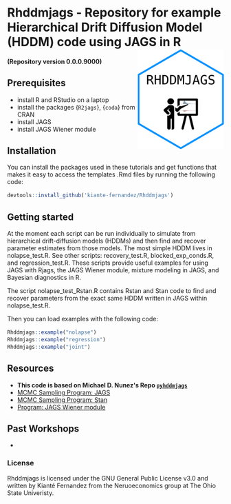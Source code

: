 # Rhddmjags - Repository for example Hierarchical Drift Diffusion Model (HDDM) code using JAGS in R <img src="figures/hex_RHDDMJAGS.png" style="float:right; width:200px;" />

#### (Repository version 0.0.0.9000)

## Prerequisites

- install R and RStudio on a laptop
- install the packages {`R2jags`}, {`coda`} from CRAN
- install JAGS
- install JAGS Wiener module

## Installation

You can install the packages used in these tutorials and get functions
that makes it easy to access the templates .Rmd files by running the
following code:

``` r
devtools::install_github('kiante-fernandez/Rhddmjags')
```

## Getting started

At the moment each script can be run individually to simulate from hierarchical drift-diffusion models (HDDMs) and then find and recover parameter estimates from those models. The most simple HDDM lives in nolapse_test.R. See other scripts: recovery_test.R, blocked_exp_conds.R, and regression_test.R. These scripts provide useful examples for using JAGS with Rjags, the JAGS Wiener module, mixture modeling in JAGS, and Bayesian diagnostics in R. 

The script nolapse_test_Rstan.R contains Rstan and Stan code to find and recover parameters from the exact same HDDM written in JAGS within nolapse_test.R. 

Then you can load examples with the following code:

``` r
Rhddmjags::example("nolapse")
Rhddmjags::example("regression")
Rhddmjags::example("joint")
```

## Resources

- **This code is based on Michael D. Nunez's Repo [`pyhddmjags`](https://github.com/mdnunez/pyhddmjags)**
- [MCMC Sampling Program: JAGS](http://mcmc-jags.sourceforge.net/)
- [MCMC Sampling Program: Stan](https://mc-stan.org/users/interfaces/)
- [Program: JAGS Wiener module](https://sourceforge.net/projects/jags-wiener/)

## Past Workshops

- 

### License

Rhddmjags is licensed under the GNU General Public License v3.0 and written by Kianté Fernandez from the Neruoeconomics group at The Ohio State Univeristy.



